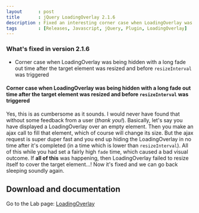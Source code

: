 ```yaml
---
layout      : post
title       : jQuery LoadingOverlay 2.1.6
description : Fixed an interesting corner case when LoadingOverlay was hidded real quick
tags        : [Releases, Javascript, jQuery, Plugin, LoadingOverlay]
---
```



### What's fixed in version 2.1.6
- Corner case when LoadingOverlay was being hidden with a long fade out time after the target element was resized and before `resizeInterval` was triggered

#### Corner case when LoadingOverlay was being hidden with a long fade out time after the target element was resized and before `resizeInterval` was triggered
Yes, this is as cumbersome as it sounds. I would never have found that without some feedback from a user (*thank you!*).
Basically, let's say you have displayed a LoadingOverlay over an empty element. Then you make an ajax call to fill that element, which of course will change its size. But the ajax request is super duper fast and you end up hiding the LoadingOverlay in no time after it's completed (in a time which is lower than `resizeInterval`). All of this while you had set a fairly high `fade` time, which caused a bad visual outcome. If **all of this** was happening, then LoadingOverlay failed to resize itself to cover the target element...!
Now it's fixed and we can go back sleeping soundly again.


## Download and documentation

Go to the Lab page: [LoadingOverlay](/labs/jquery-loading-overlay/)
